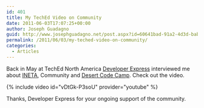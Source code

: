 ```yaml
---
id: 401
title: My TechEd Video on Community
date: 2011-06-03T17:07:25+00:00
author: Joseph Guadagno
guid: http://www.josephguadagno.net/post.aspx?id=60641bad-91a2-4d3d-bab8-7db6c73b9578
permalink: /2011/06/03/my-teched-video-on-community/
categories:
  - Articles
---
```

Back in May at TechEd North America [Developer Express](http://www.devexpress.com) interviewed me about [INETA](http://ineta.org), Community and [Desert Code Camp](http://www.desertcodecamp.com). Check out the video.

{% include video id="vDtGk-P3soU" provider="youtube" %}

Thanks, Developer Express for your ongoing support of the community.